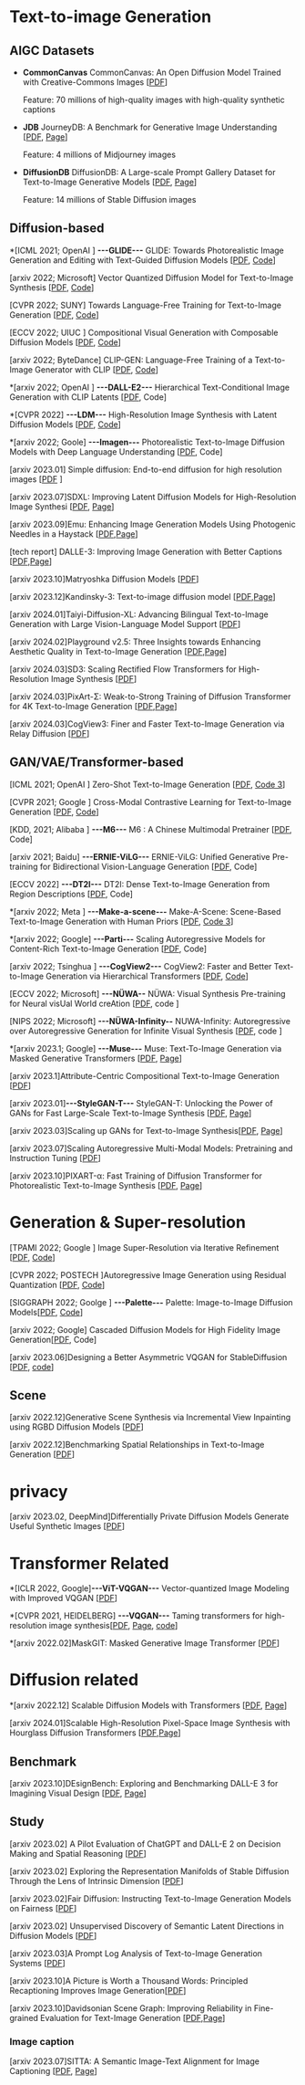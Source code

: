 # Text-to-image Generation 

## AIGC Datasets 
 * **CommonCanvas** CommonCanvas: An Open Diffusion Model Trained with Creative-Commons Images [[PDF](https://arxiv.org/abs/2310.16825)]

    Feature: 70 millions of high-quality images with high-quality synthetic captions

* **JDB** JourneyDB: A Benchmark for Generative Image Understanding [[PDF](https://arxiv.org/abs/2307.00716), [Page](https://journeydb.github.io/)]

    Feature: 4 millions of Midjourney images 

* **DiffusionDB** DiffusionDB: A Large-scale Prompt Gallery Dataset for Text-to-Image Generative Models [[PDF](https://arxiv.org/abs/2210.14896), [Page](https://github.com/poloclub/diffusiondb)]

    Feature: 14 millions of Stable Diffusion images 
  



## Diffusion-based 

*[ICML 2021; OpenAI ] **---GLIDE---** GLIDE: Towards Photorealistic Image Generation and Editing with Text-Guided Diffusion Models \[[PDF](https://arxiv.org/pdf/2112.10741.pdf), [Code](https://github.com/openai/glide-text2im)\]

[arxiv 2022; Microsoft] Vector Quantized Diffusion Model for Text-to-Image Synthesis \[[PDF](https://arxiv.org/pdf/2111.14822.pdf), [Code](https://github.com/cientgu/VQ-Diffusion)\]

[CVPR 2022; SUNY] Towards Language-Free Training for Text-to-Image Generation \[[PDF](https://openaccess.thecvf.com/content/CVPR2022/papers/Zhou_Towards_Language-Free_Training_for_Text-to-Image_Generation_CVPR_2022_paper.pdf), [Code](https://github.com/drboog/Lafite)\]

[ECCV 2022; UIUC ] Compositional Visual Generation with Composable Diffusion Models \[[PDF](https://arxiv.org/pdf/2206.01714.pdf), [Code](https://github.com/energy-based-model/Compositional-Visual-Generation-with-Composable-Diffusion-Models-PyTorch)\]

[arxiv 2022; ByteDance] CLIP-GEN: Language-Free Training of a Text-to-Image Generator with CLIP \[[PDF](https://arxiv.org/pdf/2203.00386.pdf), [Code](https://github.com/HFAiLab/clip-gen)\]

*[arxiv 2022; OpenAI ]  **---DALL-E2---** Hierarchical Text-Conditional Image Generation with CLIP Latents \[[PDF](https://arxiv.org/pdf/2204.06125.pdf), Code\]

*[CVPR 2022] **---LDM---** High-Resolution Image Synthesis with Latent Diffusion Models \[[PDF](https://arxiv.org/pdf/2112.10752.pdf), [Code](https://github.com/CompVis/latent-diffusion)\]

*[arxiv 2022; Goole] **---Imagen---**  Photorealistic Text-to-Image Diffusion Models with Deep Language Understanding \[[PDF](https://arxiv.org/pdf/2205.11487.pdf), Code\]

[arxiv 2023.01] Simple diffusion: End-to-end diffusion for high resolution images [[PDF](https://arxiv.org/pdf/2301.11093.pdf) ]

[arxiv 2023.07]SDXL: Improving Latent Diffusion Models for High-Resolution Image Synthesi [[PDF](https://arxiv.org/abs/2307.01952), [Page](https://github.com/Stability-AI/generative-models/tree/main)]

[arxiv 2023.09]Emu: Enhancing Image Generation Models Using Photogenic Needles in a Haystack [[PDF](https://arxiv.org/abs/2309.15807),[Page](https://ai.meta.com/research/publications/emu-enhancing-image-generation-models-using-photogenic-needles-in-a-haystack/)]

[tech report] DALLE-3: Improving Image Generation with Better Captions [[PDF](https://cdn.openai.com/papers/dall-e-3.pdf),[Page](https://openai.com/dall-e-3)]

[arxiv 2023.10]Matryoshka Diffusion Models [[PDF](https://arxiv.org/abs/2310.15111)]

[arxiv 2023.12]Kandinsky-3: Text-to-image diffusion model [[PDF](https://arxiv.org/abs/2312.03511),[Page](https://github.com/ai-forever/Kandinsky-3)]

[arxiv 2024.01]Taiyi-Diffusion-XL: Advancing Bilingual Text-to-Image Generation with Large Vision-Language Model Support [[PDF](https://arxiv.org/abs/2401.14688)]


[arxiv 2024.02]Playground v2.5: Three Insights towards Enhancing Aesthetic Quality in Text-to-Image Generation [[PDF](https://arxiv.org/abs/2402.17245),[Page](https://huggingface.co/playgroundai/playground-v2.5-1024px-aesthetic)]

[arxiv 2024.03]SD3: Scaling Rectified Flow Transformers for High-Resolution Image Synthesis [[PDF](https://arxiv.org/abs/2403.03206)]

[arxiv 2024.03]PixArt-Σ: Weak-to-Strong Training of Diffusion Transformer for 4K Text-to-Image Generation [[PDF](https://arxiv.org/abs/2403.04692),[Page](https://pixart-alpha.github.io/PixArt-sigma-project/)]

[arxiv 2024.03]CogView3: Finer and Faster Text-to-Image Generation via Relay Diffusion [[PDF](https://arxiv.org/abs/2403.05121)]





## GAN/VAE/Transformer-based 

[ICML 2021; OpenAI ] Zero-Shot Text-to-Image Generation \[[PDF](https://arxiv.org/pdf/2102.12092.pdf), [Code 3](https://github.com/YoadTew/zero-shot-image-to-text)\]

[CVPR 2021; Google ] Cross-Modal Contrastive Learning for Text-to-Image Generation \[[PDF](https://arxiv.org/pdf/2101.04702.pdf), [Code](https://github.com/google-research/xmcgan_image_generation)\]

[KDD, 2021; Alibaba ] **---M6---**  M6 : A Chinese Multimodal Pretrainer \[[PDF](https://arxiv.org/pdf/2103.00823.pdf), Code\]

[arxiv 2021; Baidu] **---ERNIE-ViLG---** ERNIE-ViLG: Unified Generative Pre-training for Bidirectional Vision-Language Generation \[[PDF](https://arxiv.org/pdf/2112.15283.pdf), Code\]

[ECCV 2022] **---DT2I---** DT2I: Dense Text-to-Image Generation from Region Descriptions \[[PDF](https://arxiv.org/pdf/2204.02035.pdf), Code\]

*[arxiv 2022; Meta ] **---Make-a-scene---** Make-A-Scene: Scene-Based Text-to-Image Generation with Human Priors \[[PDF](https://arxiv.org/pdf/2203.13131.pdf), [Code 3](https://github.com/CasualGANPapers/Make-A-Scene)\]

*[arxiv 2022; Google] **---Parti---** Scaling Autoregressive Models for Content-Rich Text-to-Image Generation \[[PDF](https://arxiv.org/pdf/2206.10789.pdf), Code\]

[arxiv 2022; Tsinghua ] **---CogView2---** CogView2: Faster and Better Text-to-Image Generation via Hierarchical Transformers \[[PDF](https://arxiv.org/pdf/2204.14217.pdf), [Code](https://github.com/THUDM/CogView2)\]

[ECCV 2022; Microsoft] **---NÜWA--** NÜWA: Visual Synthesis Pre-training for Neural visUal World creAtion \[[PDF](https://arxiv.org/pdf/2111.12417.pdf), code \]

[NIPS 2022; Microsoft] **---NÜWA-Infinity--** NUWA-Infinity: Autoregressive over Autoregressive Generation for Infinite Visual Synthesis \[[PDF](https://arxiv.org/pdf/2207.09814.pdf), code \]

*[arxiv 2023.1; Google] **---Muse---** Muse: Text-To-Image Generation via Masked Generative Transformers [[PDF](https://arxiv.org/abs/2301.00704), [Page](https://muse-model.github.io/)]

[arxiv 2023.1]Attribute-Centric Compositional Text-to-Image Generation [[PDF](https://arxiv.org/pdf/2301.01413.pdf)]

[arxiv 2023.01]**---StyleGAN-T---** StyleGAN-T: Unlocking the Power of GANs for Fast Large-Scale Text-to-Image Synthesis [[PDF](https://arxiv.org/abs/2301.09515), [Page](https://sites.google.com/view/stylegan-t/)]

[arxiv 2023.03]Scaling up GANs for Text-to-Image Synthesis[[PDF](https://arxiv.org/abs/2303.05511), [Page](https://mingukkang.github.io/GigaGAN/)]

[arxiv 2023.07]Scaling Autoregressive Multi-Modal Models: Pretraining and Instruction Tuning [[PDF](https://ai.meta.com/research/publications/scaling-autoregressive-multi-modal-models-pretraining-and-instruction-tuning/)]

[arxiv 2023.10]PIXART-α: Fast Training of Diffusion Transformer for Photorealistic Text-to-Image Synthesis [[PDF](https://arxiv.org/abs/2310.00426), [Page](https://pixart-alpha.github.io/)]



# Generation & Super-resolution 

[TPAMI 2022; Google ] Image Super-Resolution via Iterative Refinement \[[PDF](https://arxiv.org/pdf/2104.07636.pdf), [Code](https://github.com/Janspiry/Image-Super-Resolution-via-Iterative-Refinement)\]

[CVPR 2022; POSTECH ]Autoregressive Image Generation using Residual Quantization \[[PDF](https://arxiv.org/pdf/2203.01941.pdf), [Code](https://github.com/kakaobrain/rq-vae-transformer)\]

[SIGGRAPH 2022; Goolge ] **---Palette---** Palette: Image-to-Image Diffusion Models\[[PDF](https://arxiv.org/pdf/2111.05826.pdf), [Code](https://github.com/Janspiry/Palette-Image-to-Image-Diffusion-Models)\]

[arxiv 2022; Google] Cascaded Diffusion Models for High Fidelity Image Generation\[[PDF](https://arxiv.org/pdf/2106.15282.pdf), Code\]

[arxiv 2023.06]Designing a Better Asymmetric VQGAN for StableDiffusion [[PDF](https://arxiv.org/abs/2306.04632), [code](https://github.com/buxiangzhiren/Asymmetric_VQGAN)]

## Scene 
[arxiv 2022.12]Generative Scene Synthesis via Incremental View Inpainting using RGBD Diffusion Models [[PDF](https://arxiv.org/pdf/2212.05993.pdf)]

[arxiv 2022.12]Benchmarking Spatial Relationships in Text-to-Image Generation [[PDF](https://arxiv.org/pdf/2212.10015.pdf)]


# privacy 
[arxiv 2023.02, DeepMind]Differentially Private Diffusion Models Generate Useful Synthetic Images [[PDF](https://arxiv.org/abs/2302.13861)]


# Transformer Related 
*[ICLR 2022, Google]**---ViT-VQGAN---** Vector-quantized Image Modeling with Improved VQGAN [[PDF](https://arxiv.org/abs/2110.04627)]

*[CVPR 2021, HEIDELBERG] **---VQGAN---** Taming transformers for high-resolution image synthesis[[PDF](https://arxiv.org/abs/2012.09841), [Page](https://compvis.github.io/taming-transformers/), [code](https://github.com/CompVis/taming-transformers)]

*[arxiv 2022.02]MaskGIT: Masked Generative Image Transformer [[PDF](https://arxiv.org/pdf/2202.04200.pdf)]

# Diffusion related 
*[arxiv 2022.12] Scalable Diffusion Models with Transformers [[PDF](https://arxiv.org/abs/2212.09748), [Page](https://www.wpeebles.com/DiT)]

[arxiv 2024.01]Scalable High-Resolution Pixel-Space Image Synthesis with Hourglass Diffusion Transformers [[PDF](https://arxiv.org/abs/2401.11605),[Page](https://crowsonkb.github.io/hourglass-diffusion-transformers/)]


## Benchmark 
[arxiv 2023.10]DEsignBench: Exploring and Benchmarking DALL-E 3 for Imagining Visual Design [[PDF](https://arxiv.org/abs/2310.15144), [Page](https://design-bench.github.io/)]




## Study 
[arxiv 2023.02] A Pilot Evaluation of ChatGPT and DALL-E 2 on Decision Making and Spatial Reasoning [[PDF](https://arxiv.org/abs/2302.09068)]

[arxiv 2023.02] Exploring the Representation Manifolds of Stable Diffusion Through the Lens of Intrinsic Dimension [[PDF](https://arxiv.org/abs/2302.09301)]

[arxiv 2023.02]Fair Diffusion: Instructing Text-to-Image Generation Models on Fairness [[PDF](https://arxiv.org/abs/2302.10893)]

[arxiv 2023.02] Unsupervised Discovery of Semantic Latent Directions in Diffusion Models [[PDF](https://arxiv.org/pdf/2302.12469.pdf)]

[arxiv 2023.03]A Prompt Log Analysis of Text-to-Image Generation Systems [[PDF](https://arxiv.org/abs/2303.04587)]

[arxiv 2023.10]A Picture is Worth a Thousand Words: Principled Recaptioning Improves Image Generation[[PDF](https://arxiv.org/abs/2310.16656)]

[arxiv 2023.10]Davidsonian Scene Graph: Improving Reliability in Fine-grained Evaluation for Text-Image Generation
[[PDF](https://arxiv.org/abs/2310.18235),[Page](https://google.github.io/DSG)]


### Image caption 
[arxiv 2023.07]SITTA: A Semantic Image-Text Alignment for Image Captioning [[PDF](https://arxiv.org/abs/2307.05591), [Page](https://github.com/ml-jku/semantic-image-text-alignment)]
